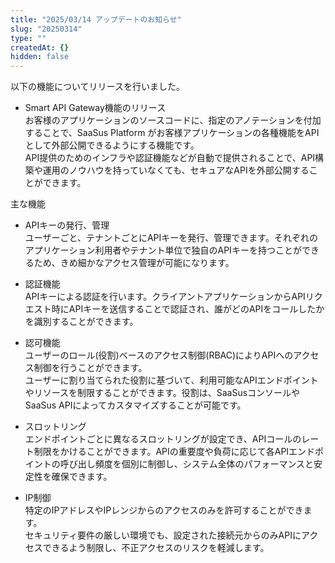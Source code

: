 ```yaml
---
title: "2025/03/14 アップデートのお知らせ"
slug: "20250314"
type: ""
createdAt: {}
hidden: false
---
```


以下の機能についてリリースを行いました。

- Smart API Gateway機能のリリース  
  お客様のアプリケーションのソースコードに、指定のアノテーションを付加することで、SaaSus Platform がお客様アプリケーションの各種機能をAPIとして外部公開できるようにする機能です。  
  API提供のためのインフラや認証機能などが自動で提供されることで、API構築や運用のノウハウを持っていなくても、セキュアなAPIを外部公開することができます。  

主な機能  

- APIキーの発行、管理  
  ユーザーごと、テナントごとにAPIキーを発行、管理できます。それぞれのアプリケーション利用者やテナント単位で独自のAPIキーを持つことができるため、きめ細かなアクセス管理が可能になります。  

- 認証機能  
  APIキーによる認証を行います。クライアントアプリケーションからAPIリクエスト時にAPIキーを送信することで認証され、誰がどのAPIをコールしたかを識別することができます。  

- 認可機能  
  ユーザーのロール(役割)ベースのアクセス制御(RBAC)によりAPIへのアクセス制御を行うことができます。  
  ユーザーに割り当てられた役割に基づいて、利用可能なAPIエンドポイントやリソースを制限することができます。役割は、SaaSusコンソールやSaaSus APIによってカスタマイズすることが可能です。  

- スロットリング  
  エンドポイントごとに異なるスロットリングが設定でき、APIコールのレート制限をかけることができます。APIの重要度や負荷に応じて各APIエンドポイントの呼び出し頻度を個別に制御し、システム全体のパフォーマンスと安定性を確保できます。  

- IP制御  
  特定のIPアドレスやIPレンジからのアクセスのみを許可することができます。  
  セキュリティ要件の厳しい環境でも、設定された接続元からのみAPIにアクセスできるよう制限し、不正アクセスのリスクを軽減します。  
